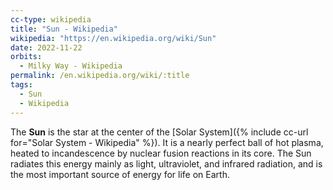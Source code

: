 ```yaml
---
cc-type: wikipedia
title: "Sun - Wikipedia"
wikipedia: "https://en.wikipedia.org/wiki/Sun"
date: 2022-11-22
orbits:
  - Milky Way - Wikipedia
permalink: /en.wikipedia.org/wiki/:title
tags:
  - Sun
  - Wikipedia
---
```

The **Sun** is the star at the center of the [Solar System]({% include cc-url for="Solar System - Wikipedia" %}). It is a nearly perfect ball of hot plasma, heated to incandescence by nuclear fusion reactions in its core. The Sun radiates this energy mainly as light, ultraviolet, and infrared radiation, and is the most important source of energy for life on Earth.